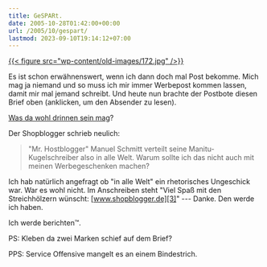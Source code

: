 ```yaml
---
title: GeSPARt.
date: 2005-10-28T01:42:00+00:00
url: /2005/10/gespart/
lastmod: 2023-09-10T19:14:12+07:00
---
```

[{{< figure src="wp-content/old-images/172.jpg" />}}][1]

Es ist schon erwähnenswert, wenn ich dann doch mal Post bekomme. Mich mag ja niemand und so muss ich mir immer Werbepost kommen lassen, damit mir mal jemand schreibt. Und heute nun brachte der Postbote diesen Brief oben (anklicken, um den Absender zu lesen).

[Was da wohl drinnen sein mag][2]?

Der Shopblogger schrieb neulich:

> "Mr. Hostblogger" Manuel Schmitt verteilt seine Manitu-Kugelschreiber also in alle Welt. Warum sollte ich das nicht auch mit meinen Werbegeschenken machen?

Ich hab natürlich angefragt ob "in alle Welt" ein rhetorisches Ungeschick war. War es wohl nicht. Im Anschreiben steht "Viel Spaß mit den Streichhölzern wünscht: [www.shopblogger.de][3]" --- Danke. Den werde ich haben.

Ich werde berichten&trade;.

PS: Kleben da zwei Marken schief auf dem Brief?

PPS: Service Offensive mangelt es an einem Bindestrich.

 [1]: /images/171.jpg
 [2]: http://www.shopblogger.de/blog/archives/2117-Streichhoelzer-und-Kugelschreiber.html
 [3]: http://www.shopblogger.de

